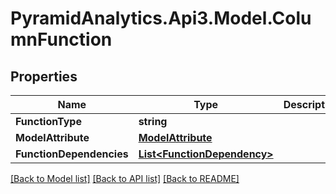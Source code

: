 # PyramidAnalytics.Api3.Model.ColumnFunction

## Properties

Name | Type | Description | Notes
------------ | ------------- | ------------- | -------------
**FunctionType** | **string** |  | [optional] 
**ModelAttribute** | [**ModelAttribute**](ModelAttribute.md) |  | [optional] 
**FunctionDependencies** | [**List&lt;FunctionDependency&gt;**](FunctionDependency.md) |  | [optional] 

[[Back to Model list]](../README.md#documentation-for-models) [[Back to API list]](../README.md#documentation-for-api-endpoints) [[Back to README]](../README.md)

